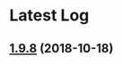 # Latest Log 

## [1.9.8](https://github.com/alibaba-fusion/next/compare/1.9.7...1.9.8) (2018-10-18)


